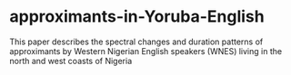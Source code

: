 # approximants-in-Yoruba-English
This paper describes the spectral changes and duration patterns of approximants by Western Nigerian English speakers (WNES) living in the north and west coasts of Nigeria
